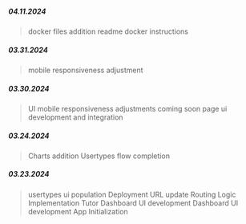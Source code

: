 ##### 04.11.2024

> docker files addition
> readme docker instructions

##### 03.31.2024

> mobile responsiveness adjustment

##### 03.30.2024

> UI mobile responsiveness adjustments
> coming soon page ui development and integration

##### 03.24.2024

> Charts addition
> Usertypes flow completion

##### 03.23.2024

> usertypes ui population
> Deployment URL update
> Routing Logic Implementation
> Tutor Dashboard UI development
> Dashboard UI development
> App Initialization
